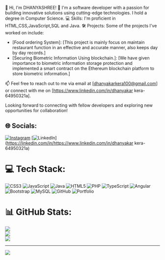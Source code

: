 👋 Hi, I'm DHANYASHREE!
🚀 I'm a software developer with a passion for building innovative solutions using cutting-edge technologies. I hold a degree in Computer Science.
💻 Skills: I'm proficient in HTML,CSS,JavaScript,SQL and Java.
🛠️ Projects: Some of the projects I've worked on include:
- [Food ordering System]: [This project is mainly focus on maintain restaurant
function in an effective and accurate manner, also
keeps day by day records.]
- [Securing Biometric Information Using
blockchain.]: [We have given importance to biometric information
storage protection and implemented a smart contract
on the Ethereum blockchain platform to store
biometric information.]


📫 Feel free to reach out to me via email at [dhanyakarkera100@gmail.com] or connect with me on [https://www.linkedin.com/in/dhanyakar
kera-64950321a].

Looking forward to connecting with fellow developers and exploring new opportunities for collaboration!

## 🌐 Socials:
[![Instagram](https://img.shields.io/badge/Instagram-%23E4405F.svg?logo=Instagram&logoColor=white)](https://instagram.com/dhanya__karkera__) [![LinkedIn](https://img.shields.io/badge/LinkedIn-%230077B5.svg?logo=linkedin&logoColor=white)](https://linkedin.com/in/https://www.linkedin.com/in/dhanyakar kera-64950321a) 

# 💻 Tech Stack:
![CSS3](https://img.shields.io/badge/css3-%231572B6.svg?style=for-the-badge&logo=css3&logoColor=white) ![JavaScript](https://img.shields.io/badge/javascript-%23323330.svg?style=for-the-badge&logo=javascript&logoColor=%23F7DF1E) ![Java](https://img.shields.io/badge/java-%23ED8B00.svg?style=for-the-badge&logo=openjdk&logoColor=white) ![HTML5](https://img.shields.io/badge/html5-%23E34F26.svg?style=for-the-badge&logo=html5&logoColor=white) ![PHP](https://img.shields.io/badge/php-%23777BB4.svg?style=for-the-badge&logo=php&logoColor=white) ![TypeScript](https://img.shields.io/badge/typescript-%23007ACC.svg?style=for-the-badge&logo=typescript&logoColor=white) ![Angular](https://img.shields.io/badge/angular-%23DD0031.svg?style=for-the-badge&logo=angular&logoColor=white) ![Bootstrap](https://img.shields.io/badge/bootstrap-%238511FA.svg?style=for-the-badge&logo=bootstrap&logoColor=white) ![MySQL](https://img.shields.io/badge/mysql-4479A1.svg?style=for-the-badge&logo=mysql&logoColor=white) ![GitHub](https://img.shields.io/badge/github-%23121011.svg?style=for-the-badge&logo=github&logoColor=white) ![Portfolio](https://img.shields.io/badge/Portfolio-%23000000.svg?style=for-the-badge&logo=firefox&logoColor=#FF7139)
# 📊 GitHub Stats:
![](https://github-readme-stats.vercel.app/api?username=dhanyashreekarkera&theme=dark&hide_border=false&include_all_commits=false&count_private=false)<br/>
![](https://github-readme-streak-stats.herokuapp.com/?user=dhanyashreekarkera&theme=dark&hide_border=false)<br/>
![](https://github-readme-stats.vercel.app/api/top-langs/?username=dhanyashreekarkera&theme=dark&hide_border=false&include_all_commits=false&count_private=false&layout=compact)

---
[![](https://visitcount.itsvg.in/api?id=dhanyashreekarkera&icon=0&color=0)](https://visitcount.itsvg.in)

<!-- Proudly created with GPRM ( https://gprm.itsvg.in ) -->
